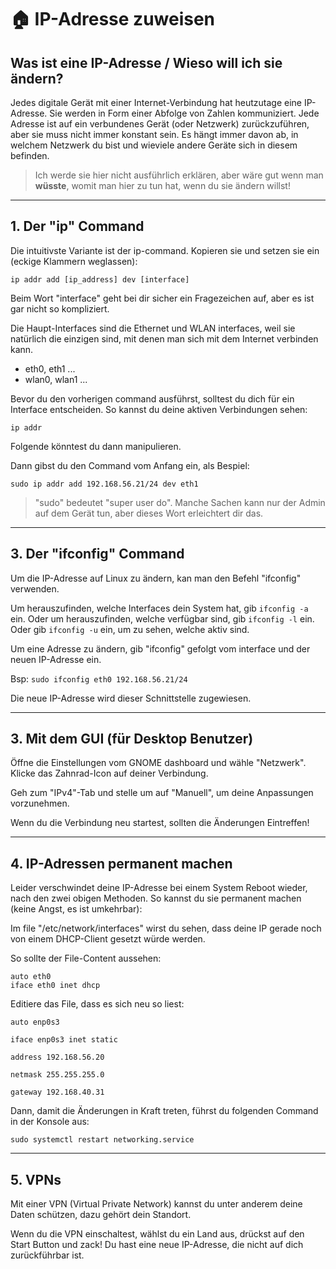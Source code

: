 # 🏠 IP-Adresse zuweisen

## Was ist eine IP-Adresse / Wieso will ich sie ändern?

Jedes digitale Gerät mit einer Internet-Verbindung hat heutzutage eine IP-Adresse. Sie werden in Form einer Abfolge von Zahlen kommuniziert. Jede Adresse ist auf ein verbundenes Gerät (oder Netzwerk) zurückzuführen, aber sie muss nicht immer konstant sein. Es hängt immer davon ab, in welchem Netzwerk du bist und wieviele andere Geräte sich in diesem befinden.

> Ich werde sie hier nicht ausführlich erklären, aber wäre gut wenn man **wüsste**, womit man hier zu tun hat, wenn du sie ändern willst!

***

## 1. Der "ip" Command

Die intuitivste Variante ist der ip-command. Kopieren sie und setzen sie ein (eckige Klammern weglassen):

`ip addr add [ip_address] dev [interface]`

Beim Wort "interface" geht bei dir sicher ein Fragezeichen auf, aber es ist gar nicht so kompliziert.

Die Haupt-Interfaces sind die Ethernet und WLAN interfaces, weil sie natürlich die einzigen sind, mit denen man sich mit dem Internet verbinden kann.

* eth0, eth1 ...
* wlan0, wlan1 ...

Bevor du den vorherigen command ausführst, solltest du dich für ein Interface entscheiden. So kannst du deine aktiven Verbindungen sehen:

`ip addr`

Folgende könntest du dann manipulieren.

Dann gibst du den Command vom Anfang ein, als Bespiel:

`sudo ip addr add 192.168.56.21/24 dev eth1`

> "sudo" bedeutet "super user do". Manche Sachen kann nur der Admin auf dem Gerät tun, aber dieses Wort erleichtert dir das.

***

## 3. Der "ifconfig" Command

Um die IP-Adresse auf Linux zu ändern, kan man den Befehl "ifconfig" verwenden.

Um herauszufinden, welche Interfaces dein System hat, gib `ifconfig -a` ein. Oder um herauszufinden, welche verfügbar sind, gib `ifconfig -l` ein. Oder gib `ifconfig -u` ein, um zu sehen, welche aktiv sind.

Um eine Adresse zu ändern, gib "ifconfig" gefolgt vom interface und der neuen IP-Adresse ein.

Bsp: `sudo ifconfig eth0 192.168.56.21/24`

Die neue IP-Adresse wird dieser Schnittstelle zugewiesen.

***

## 3. Mit dem GUI (für Desktop Benutzer)

Öffne die Einstellungen vom GNOME dashboard und wähle "Netzwerk". Klicke das Zahnrad-Icon auf deiner Verbindung.

Geh zum "IPv4"-Tab und stelle um auf "Manuell", um deine Anpassungen vorzunehmen.

Wenn du die Verbindung neu startest, sollten die Änderungen Eintreffen!

***

## 4. IP-Adressen permanent machen

Leider verschwindet deine IP-Adresse bei einem System Reboot wieder, nach den zwei obigen Methoden. So kannst du sie permanent machen (keine Angst, es ist umkehrbar):

Im file "/etc/network/interfaces" wirst du sehen, dass deine IP gerade noch von einem DHCP-Client gesetzt würde werden.

So sollte der File-Content aussehen:

```
auto eth0 
iface eth0 inet dhcp
```

Editiere das File, dass es sich neu so liest:

```
auto enp0s3

iface enp0s3 inet static

address 192.168.56.20

netmask 255.255.255.0

gateway 192.168.40.31
```

Dann, damit die Änderungen in Kraft treten, führst du folgenden Command in der Konsole aus:

`sudo systemctl restart networking.service`

***

## 5. VPNs

Mit einer VPN (Virtual Private Network) kannst du unter anderem deine Daten schützen, dazu gehört dein Standort.

Wenn du die VPN einschaltest, wählst du ein Land aus, drückst auf den Start Button und zack! Du hast eine neue IP-Adresse, die nicht auf dich zurückführbar ist.
